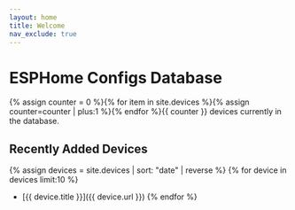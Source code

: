 ```yaml
---
layout: home
title: Welcome
nav_exclude: true
---
```


# ESPHome Configs Database

{% assign counter = 0 %}{% for item in site.devices %}{% assign counter=counter | plus:1 %}{% endfor %}{{ counter }} devices currently in the database.

## Recently Added Devices
{% assign devices = site.devices | sort: "date" | reverse %} {% for device in devices limit:10 %}
* [{{ device.title }}]({{ device.url }})
{% endfor %} 